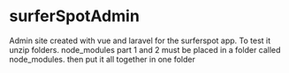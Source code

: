 # surferSpotAdmin
Admin site created with vue and laravel for the surferspot app. 
To test it unzip folders. node_modules part 1 and 2 must be placed in a folder called node_modules. then put it all together in one folder
